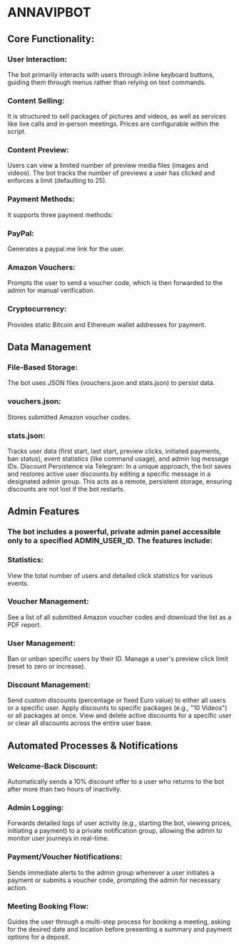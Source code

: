 # ANNAVIPBOT

## Core Functionality:

### User Interaction: 
The bot primarily interacts with users through inline keyboard buttons, guiding them through menus rather than relying on text commands.

### Content Selling:
It is structured to sell packages of pictures and videos, as well as services like live calls and in-person meetings. Prices are configurable within the script.

### Content Preview:
Users can view a limited number of preview media files (images and videos). The bot tracks the number of previews a user has clicked and enforces a limit (defaulting to 25).

### Payment Methods:
It supports three payment methods:

### PayPal:
Generates a paypal.me link for the user.

### Amazon Vouchers:
Prompts the user to send a voucher code, which is then forwarded to the admin for manual verification.

### Cryptocurrency:
Provides static Bitcoin and Ethereum wallet addresses for payment.

## Data Management

### File-Based Storage:
The bot uses JSON files (vouchers.json and stats.json) to persist data.

### vouchers.json:
Stores submitted Amazon voucher codes.

### stats.json:
Tracks user data (first start, last start, preview clicks, initiated payments, ban status), event statistics (like command usage), and admin log message IDs.
Discount Persistence via Telegram: In a unique approach, the bot saves and restores active user discounts by editing a specific message in a designated admin group. This acts as a remote, persistent storage, ensuring discounts are not lost if the bot restarts.

## Admin Features

### The bot includes a powerful, private admin panel accessible only to a specified ADMIN_USER_ID. The features include:

### Statistics:
View the total number of users and detailed click statistics for various events.

### Voucher Management:
See a list of all submitted Amazon voucher codes and download the list as a PDF report.

### User Management:
Ban or unban specific users by their ID.
Manage a user's preview click limit (reset to zero or increase).

### Discount Management:
Send custom discounts (percentage or fixed Euro value) to either all users or a specific user.
Apply discounts to specific packages (e.g., "10 Videos") or all packages at once.
View and delete active discounts for a specific user or clear all discounts across the entire user base.

## Automated Processes & Notifications

### Welcome-Back Discount:
Automatically sends a 10% discount offer to a user who returns to the bot after more than two hours of inactivity.

### Admin Logging:
Forwards detailed logs of user activity (e.g., starting the bot, viewing prices, initiating a payment) to a private notification group, allowing the admin to monitor user journeys in real-time.

### Payment/Voucher Notifications:
Sends immediate alerts to the admin group whenever a user initiates a payment or submits a voucher code, prompting the admin for necessary action.

### Meeting Booking Flow:
Guides the user through a multi-step process for booking a meeting, asking for the desired date and location before presenting a summary and payment options for a deposit.
